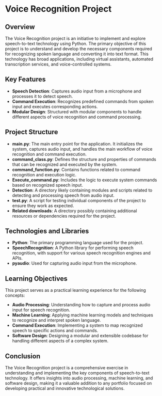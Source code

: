 # Voice Recognition Project

## Overview

The Voice Recognition project is an initiative to implement and explore speech-to-text technology using Python. The primary objective of this project is to understand and develop the necessary components required for recognizing spoken language and converting it into text format. This technology has broad applications, including virtual assistants, automated transcription services, and voice-controlled systems.

## Key Features

- **Speech Detection**: Captures audio input from a microphone and processes it to detect speech.
- **Command Execution**: Recognizes predefined commands from spoken input and executes corresponding actions.
- **Modular Design**: Structured with modular components to handle different aspects of voice recognition and command processing.

## Project Structure

- **main.py**: The main entry point for the application. It initializes the system, captures audio input, and handles the main workflow of voice recognition and command execution.
- **command_class.py**: Defines the structure and properties of commands that can be recognized and executed by the system.
- **command_function.py**: Contains functions related to command recognition and execution logic.
- **Execute_command.py**: Includes the logic to execute system commands based on recognized speech input.
- **Detection**: A directory likely containing modules and scripts related to detecting and processing speech from audio input.
- **test.py**: A script for testing individual components of the project to ensure they work as expected.
- **Related downloads**: A directory possibly containing additional resources or dependencies required for the project.

## Technologies and Libraries

- **Python**: The primary programming language used for the project.
- **SpeechRecognition**: A Python library for performing speech recognition, with support for various speech recognition engines and APIs.
- **pyaudio**: Used for capturing audio input from the microphone.

## Learning Objectives

This project serves as a practical learning experience for the following concepts:

- **Audio Processing**: Understanding how to capture and process audio input for speech recognition.
- **Machine Learning**: Applying machine learning models and techniques to recognize and interpret spoken language.
- **Command Execution**: Implementing a system to map recognized speech to specific actions and commands.
- **Software Design**: Designing a modular and extensible codebase for handling different aspects of a complex system.

## Conclusion

The Voice Recognition project is a comprehensive exercise in understanding and implementing the key components of speech-to-text technology. It offers insights into audio processing, machine learning, and software design, making it a valuable addition to any portfolio focused on developing practical and innovative technological solutions.
